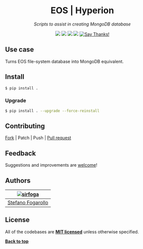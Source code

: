 <div align="center" id="topOfReadme">
	<h1>EOS | Hyperion</h1>
	<em>Scripts to assist in creating MongoDB database</em></br>


<a href="https://github.com/sirfoga/hyperion/pulls"><img src="https://badges.frapsoft.com/os/v1/open-source.svg?v=103"></a> <a href="https://github.com/sirfoga/hyperion/issues"><img src="https://img.shields.io/badge/contributions-welcome-brightgreen.svg?style=flat"></a> <a href="https://opensource.org/licenses/MIT"><img src="https://img.shields.io/badge/License-MIT-blue.svg"></a> <a href="https://www.python.org/download/releases/3.6.0/"><img src="https://img.shields.io/badge/Python-3.6-blue.svg"></a> <a href="https://saythanks.io/to/sirfoga"><img src="https://img.shields.io/badge/Say%20Thanks-!-1EAEDB.svg" alt="Say Thanks!" /></a>
</div>


## Use case
Turns EOS file-system database into MongoDB equivalent.


## Install
```bash
$ pip install .
```


### Upgrade
```bash
$ pip install . --upgrade --force-reinstall
```


## Contributing
[Fork](https://github.com/sirfoga/hyperion/fork) | Patch | Push | [Pull request](https://github.com/sirfoga/hyperion/pulls)

## Feedback
Suggestions and improvements are [welcome](https://github.com/sirfoga/hyperion/issues)!


## Authors

| [![sirfoga](https://avatars0.githubusercontent.com/u/14162628?s=128&v=4)](https://github.com/sirfoga "Follow @sirfoga on Github") |
|---|
| [Stefano Fogarollo](https://sirfoga.github.io) |


## License
All of the codebases are **[MIT licensed](https://opensource.org/licenses/MIT)** unless otherwise specified.

**[Back to top](#topOfReadme)**

